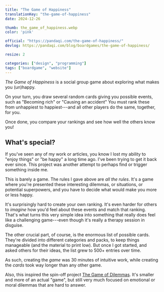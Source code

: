 ```yaml
---
title: "The Game of Happiness"
translationKey: "the-game-of-happiness"
date: 2024-12-26

thumb: the_game_of_happiness.webp
color: 'pink'

official: "https://pandaqi.com/the-game-of-happiness/"
devlog: https://pandaqi.com/blog/boardgames/the-game-of-happiness/

resize: 2

categories: ["design", "programming"]
tags: ["boardgame", "website"]
---
```


_The Game of Happiness_ is a social group game about exploring what makes you (un)happy. 

On your turn, you draw several random cards giving you possible events, such as "Becoming rich" or "Causing an accident" You must rank these from unhappiest to happiest---and all other players do the same, together, for you.

Once done, you compare your rankings and see how well the others know you!

## What's special?

If you've seen any of my work or articles, you know I lost my ability to "enjoy things" or "be happy" a long time ago. I've been trying to get it back ever since. This project was another attempt to perhaps find or trigger something inside me.

This is barely a game. The rules I gave above are _all the rules_. It's a game where you're presented these interesting dilemmas, or situations, or potential superpowers, and you have to decide what would make you more or less happy.

It's surprisingly hard to create your own ranking. It's even harder for others to _imagine_ how you'd feel about these events and match that ranking. That's what turns this very simple idea into something that really does feel like a challenging game---even though it's really a therapy session in disguise.

The other crucial part, of course, is the enormous list of possible cards. They're divided into different categories and packs, to keep things manageable (and the material to print low). But once I got started, and asked others for their ideas, the list grew to 500+ entries over time.

As such, creating the _game_ was 30 minutes of intuitive work, while creating the _cards_ took way longer than any other game.

Also, this inspired the spin-off project [The Game of Dilemmas](/en/design/boardgame/the-game-of-dilemmas). It's smaller and more of an actual "game", but still very much focused on emotional or moral dilemmas that are hard to answer.